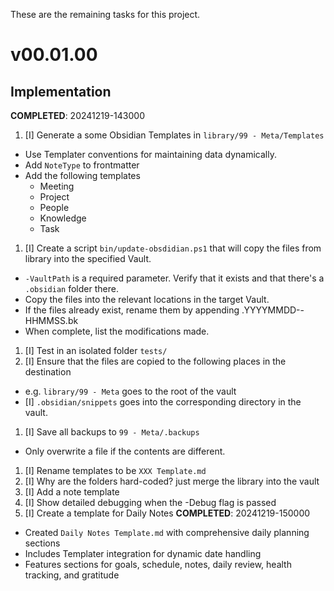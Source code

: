 These are the remaining tasks for this project.

# v00.01.00

## Implementation
**COMPLETED**: 20241219-143000

1. [I] Generate a some Obsidian Templates in `library/99 - Meta/Templates`
  - Use Templater conventions for maintaining data dynamically.
  - Add `NoteType` to frontmatter
  - Add the following templates
    - Meeting
    - Project
    - People
    - Knowledge
    - Task
1. [I] Create a script `bin/update-obsdidian.ps1` that will copy the files from library into the specified Vault.
  - `-VaultPath` is a required parameter. Verify that it exists and that there's a `.obsidian` folder there.
  - Copy the files into the relevant locations in the target Vault.
  - If the files already exist, rename them by appending .YYYYMMDD--HHMMSS.bk
  - When complete, list the modifications made.
1. [I] Test in an isolated folder `tests/`
1. [I] Ensure that the files are copied to the following places in the destination
  - e.g. `library/99 - Meta` goes to the root of the vault
  - [I] `.obsidian/snippets` goes into the corresponding directory in the vault.
1. [I] Save all backups to `99 - Meta/.backups`
  - Only overwrite a file if the contents are different.
1. [I] Rename templates to be `XXX Template.md`
1. [I] Why are the folders hard-coded? just merge the library into the vault
1. [I] Add a note template
1. [I] Show detailed debugging when the -Debug flag is passed
1. [I] Create a template for Daily Notes **COMPLETED**: 20241219-150000
  - Created `Daily Notes Template.md` with comprehensive daily planning sections
  - Includes Templater integration for dynamic date handling
  - Features sections for goals, schedule, notes, daily review, health tracking, and gratitude